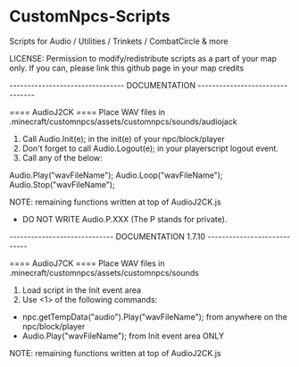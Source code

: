 # CustomNpcs-Scripts
Scripts for Audio / Utilities / Trinkets / CombatCircle &amp; more

LICENSE: Permission to modify/redistribute scripts as a part of your map only.
If you can, please link this github page in your map credits

-------------------------------- DOCUMENTATION --------------------------------

==== AudioJ2CK ====
Place WAV files in .minecraft/customnpcs/assets/customnpcs/sounds/audiojack

1. Call Audio.Init(e); in the init(e) of your npc/block/player
2. Don't forget to call Audio.Logout(e); in your playerscript logout event.
3. Call any of the below:

Audio.Play("wavFileName");
Audio.Loop("wavFileName");
Audio.Stop("wavFileName");

NOTE: remaining functions written at top of AudioJ2CK.js 

* DO NOT WRITE Audio.P.XXX (The P stands for private).




----------------------------- DOCUMENTATION 1.7.10 ----------------------------

==== AudioJ7CK ====
Place WAV files in .minecraft/customnpcs/assets/customnpcs/sounds

1. Load script in the Init event area
2. Use <1> of the following commands:
 * npc.getTempData("audio").Play("wavFileName"); from anywhere on the npc/block/player
 * Audio.Play("wavFileName"); from Init event area ONLY
 
NOTE: remaining functions written at top of AudioJ2CK.js 


